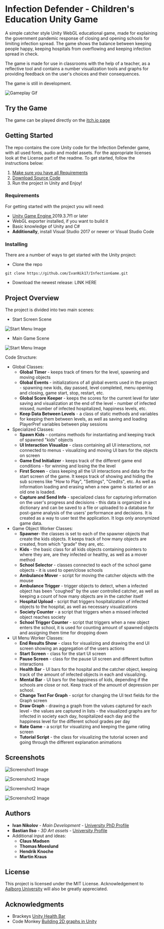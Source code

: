 # Infection Defender - Children's Education Unity Game

A simple catcher style Unity WebGL educational game, made for explaining the government pandemic response of closing and opening schools for limiting infection spread. The game shows the balance between keeping people happy, keeping hospitals from overflowing and keeping infection spread in check.

The game is made for use in classrooms with the help of a teacher, as a reflective tool and contains a number visualization tools and graphs for providing feedback on the user's choices and their consequences. 

The game is still in development.

![Gameplay Gif](GameImages/infectionDefenderGameV4.gif)

## Try the Game
The game can be played directly on the [itch.io page ](https://ivanniko.itch.io/infection-defender-beta3h)
<!-- [Image Start Screen](docs/CONTRIBUTING.md)-->

## Getting Started
The repo contains the core Unity code for the Infection Defender game, with all used fonts, audio and model assets. For the appropriate licenses look at the License part of the readme. To get started, follow the instructions below:
1.  [Make sure you have all Requirements](#-requirements)
2.  [Download Source Code](#-installing)
3.  Run the project in Unity and Enjoy!



### Requirements
For getting started with the project you will need:

 - [Unity Game Engine ](https://unity3d.com/) 2019.3.7f1 or later
 - WebGL exporter installed, if you want to build it
 - Basic knowledge of Unity and C#
 - **Additionally**, install Visual Studio 2017 or newer or Visual Studio Code



### Installing
There are a number of ways to get started with the Unity project:

 - Clone the repo
```
git clone https://github.com/IvanNik17/InfectionGame.git
```
 - Download the newest release: LINK HERE

## Project Overview
The project  is divided into two main scenes:

 - Start Screen Scene

![Start Menu Image](GameImages/GameImage_startScreen.PNG)
<!-- [Image Start Screen](docs/CONTRIBUTING.md)-->

 - Main Game Scene
 
![Start Menu Image](GameImages/GameImage_gameScreen.PNG)
<!-- [Image Start Screen](docs/CONTRIBUTING.md)-->

Code Structure:

 - Global Classes:
	 - **Global Timer** - keeps track of timers for the level, spawning and moving objects
	 - **Global Events** - initializations of all global events used in the project - spawning new kids, day passed, level completed, menu opening and closing, game start, stop, restart, etc.
	 - **Global Score Keeper** - keeps the scores for the current level for later saving and visualization at the end of the level - number of infected missed, number of infected hospitalized, happiness levels, etc.
	 - **Keep Data Between Levels** - a class of static methods and variables for keeping them between levels, as well as saving and loading PlayerPref variables between play sessions
 - Specialized Classes:
	 - **Spawn Kids** - contains methods for instantiating and keeping track of spawned "kids" objects
	 - **UI Interaction Visualize** - class containing all UI interactions, not connected to menus - visualizing and moving UI bars for the objects on screen
	 - **Game End Initializer** - keeps track of the different game end conditions - for winning and losing the the level
	 - **First Screen** - class keeping all the UI interactions and data for the start screen of the game. It keeps track of showing and hiding the sub screens like "How to Play", "Settings", "Credits", etc. As well as information loading and erasing when a new game is started or an old one is loaded.
	 - **Capture and Send Info** - specialized class for capturing information on the user's progress and decisions - this data is organized in a dictionary and can be saved to a file or uploaded to a database for post-game analysis of the users' performance and decisions. It is created as a way to user test the application. It logs only anonymized  game data. 
 - Game Object Worker Classes:
	 - **Spawner**- the classes is set to each of the spawner objects that create the kids objects. It keeps track of how many objects are created, from which "grade" they are, etc.
	 - **Kids** - the basic class for all kids objects containing pointers to where they are, are they infected or healthy, as well as a mover method
	 - **School Selector** - classes connected to each of the school game objects - it is used to open/close schools
	 - **Ambulance Mover** - script for moving the catcher objects with the mouse
	 - **Ambulance Trigger** - trigger objects to detect, when a infected object has been "coughed" by the user controlled catcher, as well as keeping a count of how many objects are in the catcher itself
	 - **Hospital Upload** - script that triggers hospitalization of infected objects to the hospital, as well as necessary visualizations
	 - **Society Counter** - a script that triggers when a missed infected object reaches society
	 - **School Trigger Counter** - script that triggers when a new object enters the school, it is used for counting amount of spawned objects and assigning them time for dropping down
 - UI Menu Worker Classes:
	 - **End Results Show** - class for visualizing and drawing the end UI screen showing an aggregation of the users actions
	 - **Start Screen** - class for the start UI screen
	 - **Pause Screen** - class for the pause UI screen and different button interactions
	 - **Health Bar** - UI bars for the hospital and the catcher object, keeping track of the amount of infected objects in each and visualizing.
	 - **Mental Bar** - UI bars for the happiness of kids, depending if the schools are close or not. Keep track of the amount of depression per school.
	 - **Change Text For Graph** - script for changing the UI text fields for the Graph screen
	 - **Draw Graph** - drawing a graph from the values captured for each level - the values are captured in lists - the visualized graphs are for infected in society each day, hospitalized each day and the happiness level for the different school grades per day
	 - **Rate Game** - a script for visualizing and keeping the game rating screen
	 - **Tutorial Script** - the class for visualizing the tutorial screen and going through the different explanation animations
## Screenshots
<!-- [Image Start Screen](docs/CONTRIBUTING.md)-->

![Screenshot1 Image](GameImages/gameImage_gameScreen2.png)

<!-- [Image Start Screen](docs/CONTRIBUTING.md)-->

![Screenshot2 Image](GameImages/gameImage_gameScreen3.png)

<!-- [Image Start Screen](docs/CONTRIBUTING.md)-->

![Screenshot2 Image](GameImages/GameImage_end.PNG)

<!-- [Image Start Screen](docs/CONTRIBUTING.md)-->

![Screenshot2 Image](GameImages/GameImage_graph.PNG)


## Authors

 -   **Ivan Nikolov**  -  _Main Development_  -  [University PhD Profile](https://vbn.aau.dk/en/persons/136267)
 -  **Bastian Ilso**  -  _3D Art assets_  -  [University Profile](https://vbn.aau.dk/en/persons/137891)
 - Additional input and ideas:
	 - **Claus Madsen**
	 - **Thomas Moeslund**
	 - **Hendrik Knoche**
	 - **Martin Kraus**

<!-- See also the list of  [contributors](https://github.com/your/project/contributors)  who participated in this project. -->


## License

This project is licensed under the MIT License. Acknowledgement to [Aalborg University](https://www.en.aau.dk/) will also be greatly appreciated.

## Acknowledgments

-   Brackeys  [Unity Health Bar](https://youtu.be/BLfNP4Sc_iA)
-   Code Monkey [Building 2D graphs in Unity](https://youtu.be/CmU5-v-v1Qo)
